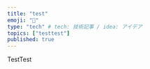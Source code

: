 ```yaml
---
title: "test"
emoji: "👏"
type: "tech" # tech: 技術記事 / idea: アイデア
topics: ["testtest"]
published: true
---
```



TestTest